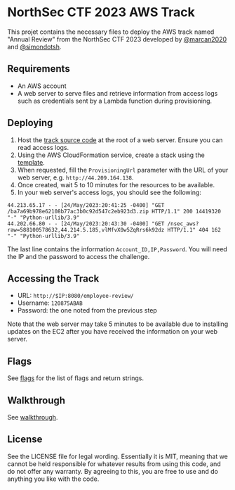 # NorthSec CTF 2023 AWS Track
This projet contains the necessary files to deploy the AWS track named "Annual Review" from the NorthSec CTF 2023 developed by [@marcan2020](https://twitter.com/marcan2020) and [@simondotsh](https://twitter.com/simondotsh).

## Requirements
* An AWS account
* A web server to serve files and retrieve information from access logs such as credentials sent by a Lambda function during provisioning.

## Deploying
1. Host the [track source code](provisioning/ba7a69b978e62108b77ac3b0c92d547c2eb923d3.zip) at the root of a web server. Ensure you can read access logs.
2. Using the AWS CloudFormation service, create a stack using the [template](provisioning/template.yaml).
3. When requested, fill the `ProvisioningUrl` parameter with the URL of your web server, e.g. `http://44.209.164.138`.
4. Once created, wait 5 to 10 minutes for the resources to be available.
5. In your web server's access logs, you should see the following:
```
44.213.65.17 - - [24/May/2023:20:41:25 -0400] "GET /ba7a69b978e62108b77ac3b0c92d547c2eb923d3.zip HTTP/1.1" 200 14419320 "-" "Python-urllib/3.9"
44.202.66.80 - - [24/May/2023:20:43:30 -0400] "GET /nsec_aws?raw=588100578632,44.214.5.185,vlMfvX0w5ZqRrs6k92dz HTTP/1.1" 404 162 "-" "Python-urllib/3.9"
```

The last line contains the information `Account_ID,IP,Password`. You will need the IP and the password to access the challenge.

## Accessing the Track
* URL: `http://$IP:8080/employee-review/`
* Username: `120875ABAB`
* Password: the one noted from the previous step

Note that the web server may take 5 minutes to be available due to installing updates on the EC2 after you have received the information on your web server.

## Flags
See [flags](flags/flags.md) for the list of flags and return strings.

## Walkthrough
See [walkthrough](walkthrough/walkthrough.md).

## License
See the LICENSE file for legal wording. Essentially it is MIT, meaning that we cannot be held responsible for whatever results from using this code, and do not offer any warranty. By agreeing to this, you are free to use and do anything you like with the code.
